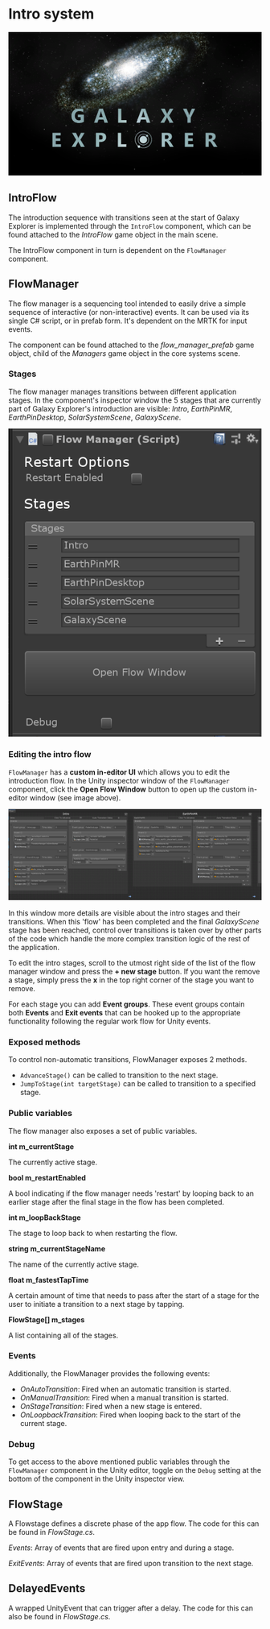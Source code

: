 # Intro system

![Intro system](Images/ge_intro_flow_galaxy_explorer.png)

## IntroFlow

The introduction sequence with transitions seen at the start of Galaxy Explorer is implemented through the `IntroFlow` component, which can be found attached to the *IntroFlow* game object in the main scene.

The IntroFlow component in turn is dependent on the `FlowManager` component.

## FlowManager

The flow manager is a sequencing tool intended to easily drive a simple sequence of interactive (or non-interactive) events. It can be used via its single C# script, or in prefab form. It's dependent on the MRTK for input events.

The component can be found attached to the *flow_manager_prefab* game object, child of the *Managers* game object in the core systems scene.

### Stages

The flow manager manages transitions between different application stages. In the component's inspector window the 5 stages that are currently part of Galaxy Explorer's introduction are visible:  *Intro*, *EarthPinMR*, *EarthPinDesktop*, *SolarSystemScene*, *GalaxyScene*.

![Flow manager stages](Images/ge_flow_manager_inspector.png)

### Editing the intro flow

`FlowManager` has a **custom in-editor UI** which allows you to edit the introduction flow. In the Unity inspector window of the `FlowManager` component, click the **Open Flow Window** button to open up the custom in-editor window (see image above).

![In-editor UI](Images/ge_flow_manager_in_editor_ui.png)

In this window more details are visible about the intro stages and their transitions. When this 'flow' has been completed and the final *GalaxyScene* stage has been reached, control over transitions is taken over by other parts of the code which handle the more complex transition logic of the rest of the application.

To edit the intro stages, scroll to the utmost right side of the list of the flow manager window and press the **+ new stage** button. If you want the remove a stage, simply press the **x** in the top right corner of the stage you want to remove.

For each stage you can add **Event groups**. These event groups contain both **Events** and **Exit events** that can be hooked up to the appropriate functionality following the regular work flow for Unity events.

### Exposed methods

To control non-automatic transitions, FlowManager exposes 2 methods.

- `AdvanceStage()` can be called to transition to the next stage.
- `JumpToStage(int targetStage)` can be called to transition to a specified stage.

### Public variables

The flow manager also exposes a set of public variables. 

**int m_currentStage**

The currently active stage.

**bool m_restartEnabled**

A bool indicating if the flow manager needs 'restart' by looping back to an earlier stage after the final stage in the flow has been completed.

**int m_loopBackStage**

The stage to loop back to when restarting the flow.

**string m_currentStageName**

The name of the currently active stage.

**float m_fastestTapTime**

A certain amount of time that needs to pass after the start of a stage for the user to initiate a transition to a next stage by tapping.  

**FlowStage[] m_stages**

A list containing all of the stages.

### Events

Additionally, the FlowManager provides the following events:

- *OnAutoTransition*: Fired when an automatic transition is started.
- *OnManualTransition*: Fired when a manual transition is started.
- *OnStageTransition*: Fired when a new stage is entered.
- *OnLoopbackTransition*: Fired when looping back to the start of the current stage.

### Debug

To get access to the above mentioned public variables through the `FlowManager` component in the Unity editor, toggle on the `Debug` setting at the bottom of the component in the Unity inspector view.

## FlowStage

A Flowstage defines a discrete phase of the app flow. The code for this can be found in *FlowStage.cs*.

*Events*: Array of events that are fired upon entry and during a stage.

*ExitEvents*: Array of events that are fired upon transition to the next stage.

## DelayedEvents

A wrapped UnityEvent that can trigger after a delay. The code for this can also be found in *FlowStage.cs*.